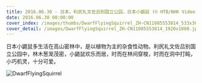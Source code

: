 ```yaml
---
title: 2016.06.30 - 日本，利尻礼文佐吕别国立公园，日本小鼯鼠 (© HTB/NHK Video Bank Creative/Getty Images)
date: 2016.06.30 00:00:00
cover_index: /images/thumbs/DwarfFlyingSquirrel_ZH-CN11085553814_533x300.jpg
cover_detail: /images/DwarfFlyingSquirrel_ZH-CN11085553814_1920x1080.jpg
---
```


日本小鼯鼠多生活在高山密林中，是以植物为主的杂食性动物。利尻礼文佐吕别国立公园中，林木葱茏茂密，小鼯鼠欢乐而居，时而在林间穿梭，时而在洞中打盹，小巧机灵，十分可爱。

![DwarfFlyingSquirrel](/images/DwarfFlyingSquirrel_ZH-CN11085553814_1920x1080.jpg)
